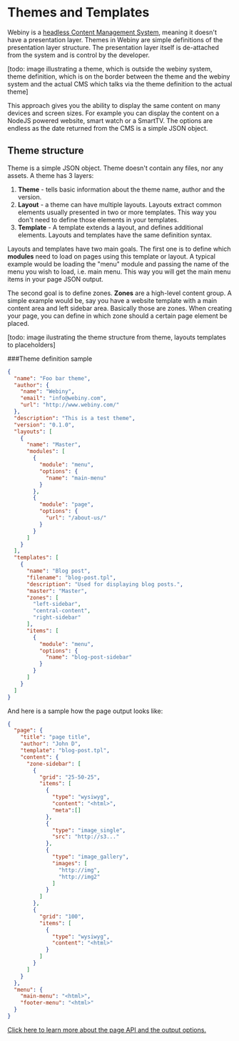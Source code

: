 # Themes and Templates

Webiny is a [headless Content Management System](./about.md), meaning it doesn't have a presentation layer. Themes in Webiny are simple definitions of the presentation layer structure. The presentation layer itself is de-attached from the system and is control by the developer.

[todo: image illustrating a theme, which is outside the webiny system, theme definition, which is on the border between the theme and the webiny system and the actual CMS which talks via the theme definition to the actual theme]

This approach gives you the ability to display the same content on many devices and screen sizes. For example you can display the content on a NodeJS powered website, smart watch or a SmartTV. The options are endless as the date returned from the CMS is a simple JSON object. 


## Theme structure
Theme is a simple JSON object. Theme doesn't contain any files, nor any assets. A theme has 3 layers:

1. **Theme** - tells basic information about the theme name, author and the version.
2. **Layout** - a theme can have multiple layouts. Layouts extract common elements usually presented in two or more templates. This way you don't need to define those elements in your templates.
3. **Template** - A template extends a layout, and defines additional elements. Layouts and templates have the same definition syntax.

Layouts and templates have two main goals. The first one is to define which **modules** need to load on pages using this template or layout. A typical example would be loading the "menu" module and passing the name of the menu you wish to load, i.e. main menu. This way you will get the main menu items in your page JSON output. 

The second goal is to define zones. **Zones** are a high-level content group. A simple example would be, say you have a website template with a main content area and left sidebar area. Basically those are zones. When creating your page, you can define in which zone should a certain page element be placed. 

[todo: image ilustrating the theme structure from theme, layouts templates to placeholders]

###Theme definition sample

```json
{
  "name": "Foo bar theme",
  "author": {
    "name": "Webiny",
    "email": "info@webiny.com",
    "url": "http://www.webiny.com/"
  },
  "description": "This is a test theme",
  "version": "0.1.0",
  "layouts": [
    {
      "name": "Master",
      "modules": [
        {
          "module": "menu",
          "options": {
            "name": "main-menu"
          }
        },
        {
          "module": "page",
          "options": {
            "url": "/about-us/"
          }
        }
      ]
    }
  ],
  "templates": [
    {
      "name": "Blog post",
      "filename": "blog-post.tpl",
      "description": "Used for displaying blog posts.",
      "master": "Master",
      "zones": [
        "left-sidebar",
        "central-content",
        "right-sidebar"
      ],
      "items": [
        {
          "module": "menu",
          "options": {
            "name": "blog-post-sidebar"
          }
        }
      ]
    }
  ]
}
```

And here is a sample how the page output looks like:

```json
{
  "page": {
    "title": "page title",
    "author": "John D",
    "template": "blog-post.tpl",
    "content": {
      "zone-sidebar": [
        {
          "grid": "25-50-25",
          "items": [
            {
              "type": "wysiwyg",
              "content": "<html>",
              "meta":[]
            },
            {
              "type": "image_single",
              "src": "http://s3..."
            },
            {
              "type": "image_gallery",
              "images": [
                "http://img",
                "http://img2"
              ]
            }
          ]
        },
        {
          "grid": "100",
          "items": [
            {
              "type": "wysiwyg",
              "content": "<html>"
            }
          ]
        }
      ]
    }
  },
  "menu": {
    "main-menu": "<html>",
    "footer-menu": "<html>"
  }
}
```

[Click here to learn more about the page API and the output options.](./page_api.md)